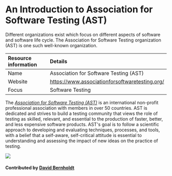 # An Introduction to Association for Software Testing (AST)

Different organizations exist which focus on different aspects of software and software life cycle. The Association for Software Testing organization (AST) is one such well-known organization.

Resource information | Details 
:--- | :--- 
Name  | Association for Software Testing (AST)
Website  | https://www.associationforsoftwaretesting.org/
Focus | Software Testing


The *[Association for Software Testing (AST)](https://www.associationforsoftwaretesting.org/)* is an international non-profit professional association with members in over 50 countries. AST is dedicated and strives to build a testing community that views the role of testing as skilled, relevant, and essential to the production of faster, better, and less expensive software products. AST's goal is to follow a scientific approach to developing and evaluating techniques, processes, and tools, with a belief that a self-aware, self-critical attitude is essential to understanding and assessing the impact of new ideas on the practice of testing.

<img src='https://github.com/betterscientificsoftware/images/raw/master/Logo-class-ast_logo.jpg' class='logo' />

<!--  Alt text is not showing up properly on the site.  May not be supported.
![alt text](https://www.associationforsoftwaretesting.org/wp-content/uploads/new_ast_logo_white_204x102.jpg "AST Logo")
-->

#### Contributed by [David Bernholdt](http://github.com/bernhold)

<!---
Publish: yes
Categories: collaboration
Topics: Projects and organizations
Tags: organization
Level: 2
Prerequisites: defaults
Aggregate: none
--->
